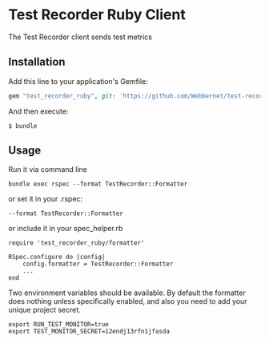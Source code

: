 # Test Recorder Ruby Client

The Test Recorder client sends test metrics

## Installation

Add this line to your application's Gemfile:

```ruby
gem "test_recorder_ruby", git: 'https://github.com/Webbernet/test-recorder-ruby'
```

And then execute:

    $ bundle

## Usage

Run it via command line

```shell
bundle exec rspec --format TestRecorder::Formatter
```

or set it in your .rspec:

```
--format TestRecorder::Formatter
```

or include it in your spec_helper.rb

```
require 'test_recorder_ruby/formatter'

RSpec.configure do |config|
    config.formatter = TestRecorder::Formatter
    ...
end
```

Two environment variables should be available. By default the formatter does nothing unless specifically enabled, and also you need to add your unique project secret.

```shell
export RUN_TEST_MONITOR=true
export TEST_MONITOR_SECRET=12endj13rfn1jfasda
```



